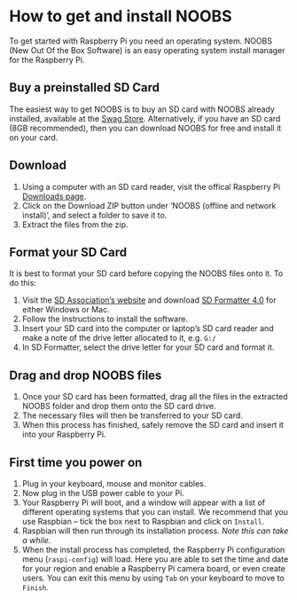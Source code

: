# How to get and install NOOBS

To get started with Raspberry Pi you need an operating system. NOOBS (New Out Of the Box Software) is an easy operating system install manager for the Raspberry Pi.

## Buy a preinstalled SD Card

The easiest way to get NOOBS is to buy an SD card with NOOBS already installed, available at the [Swag Store](http://swag.raspberrypi.org/products/noobs-8gb-sd-card). Alternatively, if you have an SD card (8GB recommended), then you can download NOOBS for free and install it on your card.

## Download

1. Using a computer with an SD card reader, visit the offical Raspberry Pi [Downloads page](http://www.raspberrypi.org/downloads/).
1. Click on the Download ZIP button under ‘NOOBS (offline and network install)’, and select a folder to save it to.
1. Extract the files from the zip.

## Format your SD Card

It is best to format your SD card before copying the NOOBS files onto it. To do this:

1. Visit the [SD Association’s website](http://www.sdcard.org/) and download [SD Formatter 4.0](https://www.sdcard.org/downloads/formatter_4/index.html) for either Windows or Mac.
1. Follow the instructions to install the software.
1. Insert your SD card into the computer or laptop’s SD card reader and make a note of the drive letter allocated to it, e.g. `G:/`
1. In SD Formatter, select the drive letter for your SD card and format it.

## Drag and drop NOOBS files

1. Once your SD card has been formatted, drag all the files in the extracted NOOBS folder and drop them onto the SD card drive.
1. The necessary files will then be transferred to your SD card.
1. When this process has finished, safely remove the SD card and insert it into your Raspberry Pi.

## First time you power on

1. Plug in your keyboard, mouse and monitor  cables.
1. Now plug in the USB power cable to your Pi.
1. Your Raspberry Pi will boot, and a window will appear with a list of different operating systems that you can install. We recommend that you use Raspbian – tick the box next to Raspbian and click on `Install`.
1. Raspbian will then run through its installation process. *Note this can take a while.*
1. When the install process has completed, the Raspberry Pi configuration menu (`raspi-config`) will load. Here you are able to set the time and date for your region and enable a Raspberry Pi camera board, or even create users. You can exit this menu by using `Tab` on your keyboard to move to `Finish`.

